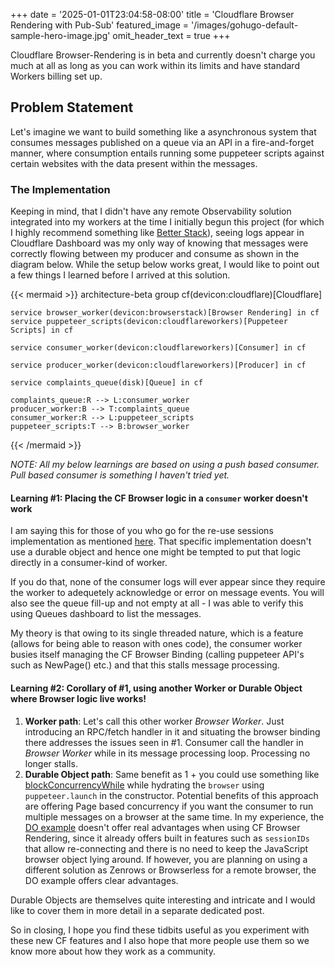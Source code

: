 +++
date = '2025-01-01T23:04:58-08:00'
title = 'Cloudflare Browser Rendering with Pub-Sub'
featured_image = '/images/gohugo-default-sample-hero-image.jpg'
omit_header_text = true
+++

Cloudflare Browser-Rendering is in beta and currently doesn't charge you much
at all as long as you can work within its limits and have standard Workers billing
set up.

## Problem Statement

Let's imagine we want to build something like a asynchronous system
that consumes messages published on a queue via an API in a fire-and-forget
manner, where consumption entails running some puppeteer scripts
against certain websites with the data present within the messages.

### The Implementation

Keeping in mind, that I didn't have any remote Observability solution integrated into my workers at the time I initially begun this project (for which I highly recommend something like [Better Stack](https://betterstack.com/)), seeing logs appear in Cloudflare Dashboard was my only way of knowing that
messages were correctly flowing between my producer and consume as shown in the diagram below.
While the setup below works great, I would like to point out a few things I learned before I
arrived at this solution.

{{< mermaid >}}
    architecture-beta
    group cf(devicon:cloudflare)[Cloudflare]

    service browser_worker(devicon:browserstack)[Browser Rendering] in cf
    service puppeteer_scripts(devicon:cloudflareworkers)[Puppeteer Scripts] in cf

    service consumer_worker(devicon:cloudflareworkers)[Consumer] in cf

    service producer_worker(devicon:cloudflareworkers)[Producer] in cf

    service complaints_queue(disk)[Queue] in cf

    complaints_queue:R --> L:consumer_worker
    producer_worker:B --> T:complaints_queue
    consumer_worker:R --> L:puppeteer_scripts
    puppeteer_scripts:T --> B:browser_worker
{{< /mermaid >}}

*NOTE: All my below learnings are based on using a push based consumer. Pull based consumer is something I haven't tried yet.*

#### Learning #1: Placing the CF Browser logic in a `consumer` worker doesn't work

I am saying this for those of you who go for the re-use sessions implementation
as mentioned [here](https://developers.cloudflare.com/browser-rendering/get-started/reuse-sessions/). That specific implementation doesn't use a durable object and hence one might be tempted to put that logic directly in a consumer-kind of worker.

If you do that, none of the consumer logs will ever appear since they require the worker
to adequetely acknowledge or error on message events. You will also see the queue
fill-up and not empty at all - I was able to verify this using Queues dashboard to
list the messages.

My theory is that owing to its single threaded nature, which is a feature (allows for being able to reason with ones code), the consumer worker busies itself managing the CF Browser Binding (calling puppeteer API's such as NewPage() etc.) and that this stalls message processing.


#### Learning #2: Corollary of #1, using another Worker or Durable Object where Browser logic live works!

1. **Worker path**: Let's call this other worker *Browser Worker*. Just introducing an RPC/fetch handler in it and situating the browser binding there addresses the issues seen in #1. Consumer call the handler in *Browser Worker* while in its message processing loop. Processing no longer stalls.
2. **Durable Object path**: Same benefit as 1 + you could use something like [blockConcurrencyWhile](https://developers.cloudflare.com/durable-objects/api/state/#blockconcurrencywhile) while hydrating the `browser` using `puppeteer.launch` in the constructor. Potential benefits of this approach are offering Page based concurrency if you want the consumer to run multiple messages on a browser at the same time. In my experience, the [DO example](https://developers.cloudflare.com/browser-rendering/get-started/browser-rendering-with-do/) doesn't offer real advantages when using CF Browser Rendering, since it already offers built in features such as `sessionIDs` that allow re-connecting and there is no need to keep the JavaScript browser object lying around. If however, you are planning on using a different solution as Zenrows or Browserless for a remote browser, the DO example offers clear advantages.

Durable Objects are themselves quite interesting and intricate and I would like to cover them in more detail in a separate dedicated post.

So in closing, I hope you find these tidbits useful as you experiment with these new CF
features and I also hope that more people use them so we know more about how they
work as a community.
